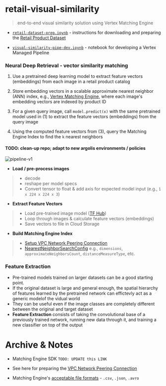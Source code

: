 # retail-visual-similarity

> end-to-end visual similarity solution using Vertex Matching Engine

* [`retail-dataset-prep.ipynb`](https://github.com/tottenjordan/retail-visual-similarity/blob/main/retail-dataset-prep.ipynb) - instructions for downloading and preparing the [Retail Product Dataset](https://www.kaggle.com/c/retail-products-classification/data)

* [`visual-similarity-pipe-dev.ipynb`](https://github.com/tottenjordan/retail-visual-similarity/blob/main/visual-similarity-pipe-dev.ipynb) - notebook for developing a Vertex Managed Pipeline

### Neural Deep Retrieval - vector similarity matching

1. Use a pretrained deep learning model to extract feature vectors (embeddings) from each image in a retail product catalog

2. Store embedding vectors in a scalable approximate nearest neighbor (ANN) index, e.g., [Vertex Matching Engine](https://cloud.google.com/vertex-ai/docs/matching-engine/overview), where each image's embedding vectors are indexed by product ID

3. For a given query image, call `model.predict(x)` with the same pretrained model used in (1) to extract the feature vectors (embeddings) from the query image

4. Using the computed feature vectors from (3), query the Matching Engine Index to find the `k` nearest neighbors

#### TODO: clean-up repo; adapt to new argolis environments / policies

![pipeline-v1](https://user-images.githubusercontent.com/39886184/185044310-80453f5a-560b-4db4-8ceb-7467c13a364b.png)

* **Load / pre-process images**
> * decode
> * reshape per model specs
> * Convert tensor to float & add axis for expected model input (e.g., `1 x 224 x 224 x 3`)

* **Extract Feature Vectors**
> * Load pre-trained image model ([TF Hub](https://tfhub.dev/))
> * Loop through images & calculate feature vectors (embeddings)
> * Save vectors to file in Cloud Storage

* **Build Matching Engine Index**
> * [Setup VPC Network Peering Connection](https://cloud.google.com/vertex-ai/docs/matching-engine/using-matching-engine#vpc-network-peering-setup)
> * [NearestNeighborSearchConfig](https://cloud.google.com/vertex-ai/docs/matching-engine/configuring-indexes#nearest-neighbor-search-config) e.g., `dimensions`, `approximateNeighborsCount`, `distanceMeasureType`, etc.


### Feature Extraction

* Pre-trained models trained on larger datasets can be a good starting point.
* If the original dataset is large and general enough, the spatial hierarchy of features learned by the pretrained network can effictevly act as a generic modelof the vidual world
* They can be useful even if the image classes are completely different between the original and target dataset  
* **Feature Extraction** consists of taking the convolutional base of a previously trained network, running new data through it, and training a new classifier on top of the output


# Archive & Notes

* Matching Engine SDK `TODO: UPDATE this LINK`

* See here for preparing the [VPC Network Peering Connection](https://github.com/GoogleCloudPlatform/vertex-ai-samples/blob/main/notebooks/community/matching_engine/matching_engine_for_indexing.ipynb)

* Matching Engine's [acceptable file formats](https://cloud.google.com/vertex-ai/docs/matching-engine/using-matching-engine#input_directory_structure) - `.csv`, `.json`, `.avro`
